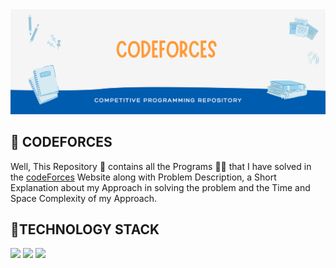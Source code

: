 <img src="IMG/banner.png" />

<h2> 📝 CODEFORCES </h1>
<p> Well, This Repository 📓 contains all the Programs 👨‍💻 that I have solved in the <a href="https://codeforces.com/profile/ajaiqmar">codeForces</a> Website along with Problem Description, a Short Explanation about my Approach in solving the problem and the Time and Space Complexity of my Approach. </p>

<h2> 📱TECHNOLOGY STACK </h2>

<a href="https://docs.oracle.com/en/java/"><img src="https://img.shields.io/badge/Java-%20-green" /></a>
<a href="https://www.python.org/doc/"><img src="https://img.shields.io/badge/Python-%20-blue" /></a>
<a href="https://devdocs.io/cpp/"><img src="https://img.shields.io/badge/C++-%20-yellowgreen" /></a>
